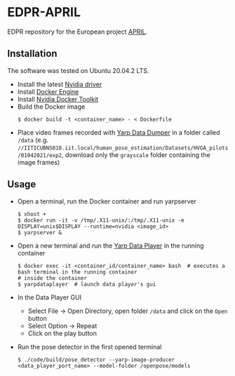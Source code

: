# EDPR-APRIL
EDPR repository for the European project [APRIL](http://aprilproject.eu/).

## Installation
The software was tested on Ubuntu 20.04.2 LTS.

- Install the latest [Nvidia driver](https://github.com/NVIDIA/nvidia-docker/wiki/Frequently-Asked-Questions#how-do-i-install-the-nvidia-driver)
- Install [Docker Engine](https://docs.docker.com/engine/install/ubuntu)
- Install [Nvidia Docker Toolkit](https://docs.nvidia.com/datacenter/cloud-native/container-toolkit/install-guide.html#docker)
- Build the Docker image
    ```shell
    $ docker build -t <container_name> - < Dockerfile
    ```
- Place video frames recorded with [Yarp Data Dumper](https://www.yarp.it/git-master/yarpdatadumper.html) in a folder called `/data` (e.g. `//IITICUBNS010.iit.local/human_pose_estimation/Datasets/HVGA_pilots/01042021/exp2`, download only the `grayscale` folder containing the image frames)

## Usage
- Open a terminal, run the Docker container and run yarpserver
    ```shell
    $ xhost +
    $ docker run -it -v /tmp/.X11-unix/:/tmp/.X11-unix -e DISPLAY=unix$DISPLAY --runtime=nvidia <image_id>
    $ yarpserver &
    ```

- Open a new terminal and run the [Yarp Data Player](https://www.yarp.it/git-master/yarpdataplayer.html) in the running container
    ```shell
    $ docker exec -it <container_id/container_name> bash  # executes a bash terminal in the running container
    # inside the container
    $ yarpdataplayer  # launch data player's gui
    ```

- In the Data Player GUI
    - Select File -> Open Directory, open folder `/data` and click on the `Open` button
    - Select Option -> Repeat
    - Click on the play button

- Run the pose detector in the first opened terminal
    ```shell
    $ ./code/build/pose_detector --yarp-image-producer <data_player_port_name> --model-folder /openpose/models
    ```
